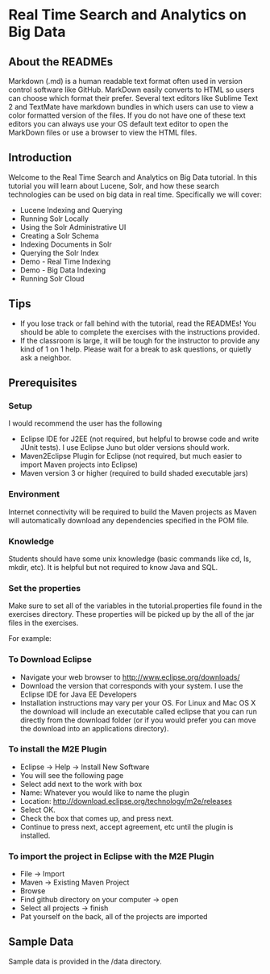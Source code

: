 Real Time Search and Analytics on Big Data
=============

About the READMEs
-------
Markdown (.md) is a human readable text format often used in version control software like GitHub. MarkDown easily converts to HTML so users can choose which format their prefer. Several text editors like Sublime Text 2 and TextMate have markdown bundles in which users can use to view a color formatted version of the files. If you do not have one of these text editors you can always use your OS default text editor to open the MarkDown files or use a browser to view the HTML files.

Introduction
-------

Welcome to the Real Time Search and Analytics on Big Data tutorial. In this tutorial you will learn about Lucene, Solr, and how these search technologies can be used on big data in real time. Specifically we will cover:

* Lucene Indexing and Querying
* Running Solr Locally
* Using the Solr Administrative UI
* Creating a Solr Schema
* Indexing Documents in Solr
* Querying the Solr Index
* Demo - Real Time Indexing
* Demo - Big Data Indexing
* Running Solr Cloud

Tips
-------

* If you lose track or fall behind with the tutorial, read the READMEs! You should be able to complete the exercises with the instructions provided.
* If the classroom is large, it will be tough for the instructor to provide any kind of 1 on 1 help. Please wait for a break to ask questions, or quietly ask a neighbor.

Prerequisites
-------

### Setup

I would recommend the user has the following

* Eclipse IDE for J2EE (not required, but helpful to browse code and write JUnit tests). I use Eclipse Juno but older versions should work.
* Maven2Eclipse Plugin for Eclipse (not required, but much easier to import Maven projects into Eclipse)
* Maven version 3 or higher (required to build shaded executable jars)

### Environment

Internet connectivity will be required to build the Maven projects as Maven will automatically download any dependencies specified in the POM file. 

### Knowledge
Students should have some unix knowledge (basic commands like cd, ls, mkdir, etc). It is helpful but not required to know Java and SQL.

### Set the properties

Make sure to set all of the variables in the tutorial.properties file found in the exercises directory. These properties will be picked up by the all of the jar files in the exercises.

For example:

### To Download Eclipse

* Navigate your web browser to http://www.eclipse.org/downloads/
* Download the version that corresponds with your system. I use the Eclipse IDE for Java EE Developers
* Installation instructions may vary per your OS. For Linux and Mac OS X the download will include an executable called eclipse that you can run directly from the download folder (or if you would prefer you can move the download into an applications directory). 

### To install the M2E Plugin

* Eclipse -> Help -> Install New Software
* You will see the following page
* Select add next to the work with box
* Name: Whatever you would like to name the plugin 
* Location: http://download.eclipse.org/technology/m2e/releases
* Select OK.
* Check the box that comes up, and press next.
* Continue to press next, accept agreement, etc until the plugin is installed.

### To import the project in Eclipse with the M2E Plugin

* File -> Import
* Maven -> Existing Maven Project
* Browse
* Find github directory on your computer -> open
* Select all projects -> finish
* Pat yourself on the back, all of the projects are imported

Sample Data
-------
Sample data is provided in the /data directory.